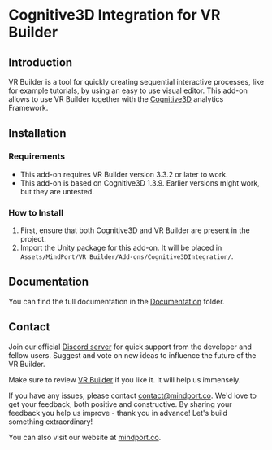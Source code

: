 # Cognitive3D Integration for VR Builder

## Introduction

VR Builder is a tool for quickly creating sequential interactive processes, like for example tutorials, by using an easy to use visual editor. This add-on allows to use VR Builder together with the [Cognitive3D](https://cognitive3d.com/) analytics Framework.

## Installation

### Requirements
- This add-on requires VR Builder version 3.3.2 or later to work.
- This add-on is based on Cognitive3D 1.3.9. Earlier versions might work, but they are untested.

### How to Install

1. First, ensure that both Cognitive3D and VR Builder are present in the project.
2. Import the Unity package for this add-on. It will be placed in `Assets/MindPort/VR Builder/Add-ons/Cognitive3DIntegration/`.

## Documentation

You can find the full documentation in the [Documentation](/Documentation/cognitive3d-integration-manual.md) folder.

## Contact

Join our official [Discord server](http://community.mindport.co) for quick support from the developer and fellow users. Suggest and vote on new ideas to influence the future of the VR Builder.

Make sure to review [VR Builder](https://assetstore.unity.com/packages/tools/visual-scripting/vr-builder-201913) if you like it. It will help us immensely.

If you have any issues, please contact [contact@mindport.co](mailto:contact@mindport.co). We'd love to get your feedback, both positive and constructive. By sharing your feedback you help us improve - thank you in advance!
Let's build something extraordinary!

You can also visit our website at [mindport.co](http://www.mindport.co).
